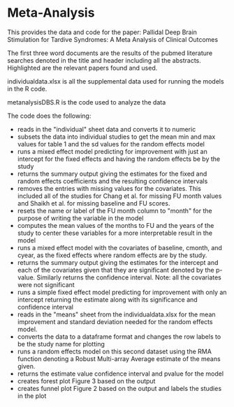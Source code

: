 # Meta-Analysis
This provides the data and code for the paper: Pallidal Deep Brain Stimulation for Tardive Syndromes: A Meta Analysis of Clinical Outcomes

The first three word documents are the results of the pubmed literature searches denoted in the title and header including all the abstracts. Highlighted are the relevant papers found and used.

individualdata.xlsx is all the supplemental data used for running the models in the R code.

metanalysisDBS.R is the code used to analyze the data 

The code does the following:
- reads in the "individual" sheet data and converts it to numeric
- subsets the data into individual studies to get the mean min and max values for table 1 and the sd values for the random effects model
- runs a mixed effect model predicting for improvement with just an intercept for the fixed effects and having the random effects be by the study
- returns the summary output giving the estimates for the fixed and random effects coefficients and the resulting confidence intervals
- removes the entries with missing values for the covariates. This included all of the studies for Chang et al. for missing FU month values and Shaikh et al. for missing baseline and FU scores.
- resets the name or label of the FU month column to "month" for the purpose of writing the variable in the model
- computes the mean values of the months to FU and the years of the study to center these variables for a more interpretable result in the model
- runs a mixed effect model with the covariates of baseline, cmonth, and cyear, as the fixed effects where random effects are by the study.
- returns the summary output giving the estimates for the intercept and each of the covariates given that they are significant denoted by the p-value. Similarly returns the confidence interval. Note: all the covariates were not significant
- runs a simple fixed effect model predicting for improvement with only an intercept returning the estimate along with its significance and confidence interval
- reads in the "means" sheet from the individualdata.xlsx for the mean improvement and standard deviation needed for the random effects model.
- converts the data to a dataframe format and changes the row labels to be the study name for plotting
- runs a random effects model on this second dataset using the RMA function denoting a Robust Multi-array Average estimate of the means given.
- returns the estimate value confidence interval and pvalue for the model
- creates forest plot Figure 3 based on the output 
- creates funnel plot Figure 2 based on the output and labels the studies in the plot
